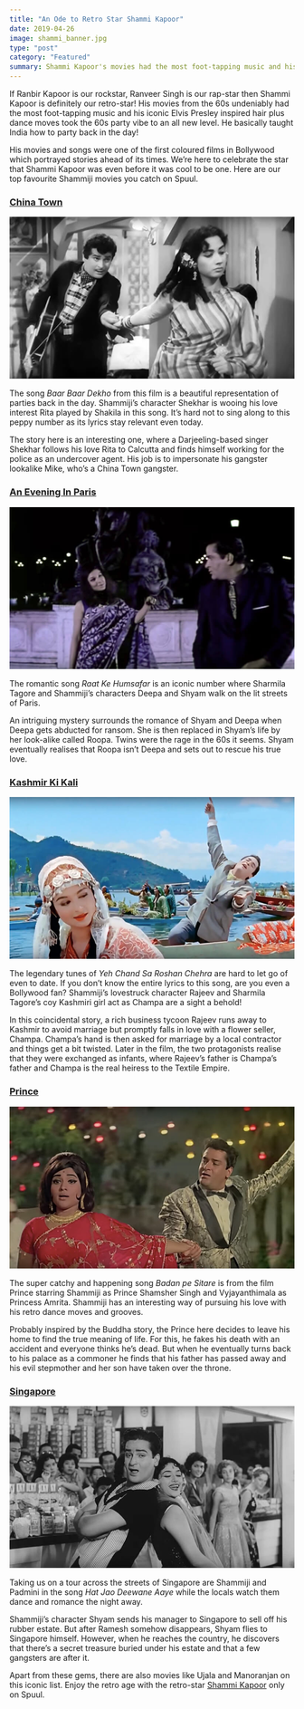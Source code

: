```yaml
---
title: "An Ode to Retro Star Shammi Kapoor"
date: 2019-04-26
image: shammi_banner.jpg
type: "post"
category: "Featured"
summary: Shammi Kapoor's movies had the most foot-tapping music and his iconic Elvis Presley inspired hair plus dance moves took the 60s party vibe to an all new level. He basically taught India how to party back in the day!
---
```


If Ranbir Kapoor is our rockstar, Ranveer Singh is our rap-star then Shammi Kapoor is definitely our retro-star! His movies from the 60s undeniably had the most foot-tapping music and his iconic Elvis Presley inspired hair plus dance moves took the 60s party vibe to an all new level. He basically taught India how to party back in the day!

His movies and songs were one of the first coloured films in Bollywood which portrayed stories ahead of its times. We’re here to celebrate the star that Shammi Kapoor was even before it was cool to be one. Here are our top favourite Shammiji movies you catch on Spuul.

<h3><a href="https://spuul.com/videos/1177295-china-town" rel="noopener">China Town</a></h3>
<a href="https://spuul.com/videos/1177295-china-town" rel="noopener"><img src="baar-baar-dekho.jpg" alt="Baar Baar Dekho - China Town"/></a>

The song <em>Baar Baar Dekho</em> from this film is a beautiful representation of parties back in the day. Shammiji’s character Shekhar is wooing his love interest Rita played by Shakila in this song. It’s hard not to sing along to this peppy number as its lyrics stay relevant even today.

The story here is an interesting one, where a Darjeeling-based singer Shekhar follows his love Rita to Calcutta and finds himself working for the police as an undercover agent. His job is to impersonate his gangster lookalike Mike, who’s a China Town gangster.

<h3><a href="https://spuul.com/videos/222773-an-evening-in-paris" rel="noopener">An Evening In Paris</a></h3>
<a href="https://spuul.com/videos/222773-an-evening-in-paris" rel="noopener"><img src="raat-ke-humsafar.jpg" alt="Raat Ke Humsafar - An evening in Paris"/></a>

The romantic song <em>Raat Ke Humsafar</em> is an iconic number where Sharmila Tagore and Shammiji’s characters Deepa and Shyam walk on the lit streets of Paris.

An intriguing mystery surrounds the romance of Shyam and Deepa when Deepa gets abducted for ransom. She is then replaced in Shyam’s life by her look-alike called Roopa. Twins were the rage in the 60s it seems. Shyam eventually realises that Roopa isn’t Deepa and sets out to rescue his true love.

<h3><a href="https://spuul.com/videos/222757-kashmir-ki-kali" rel="noopener">Kashmir Ki Kali</a></h3>
<a href="https://spuul.com/videos/222757-kashmir-ki-kali" rel="noopener"><img src="ye-chaand-sa-roshan-chehra.jpg" alt="Yeh Chand Sa Roshan Chehra - Kashmir Ki Kali"/></a>

The legendary tunes of <em>Yeh Chand Sa Roshan Chehra</em> are hard to let go of even to date. If you don’t know the entire lyrics to this song, are you even a Bollywood fan? Shammiji’s lovestruck character Rajeev and Sharmila Tagore’s coy Kashmiri girl act as Champa are a sight a behold!

In this coincidental story, a rich business tycoon Rajeev runs away to Kashmir to avoid marriage but promptly falls in love with a flower seller, Champa. Champa’s hand is then asked for marriage by a local contractor and things get a bit twisted. Later in the film, the two protagonists realise that they were exchanged as infants, where Rajeev’s father is Champa’s father and Champa is the real heiress to the Textile Empire.

<h3><a href="https://spuul.com/videos/729498-prince" rel="noopener">Prince</a></h3>
<a href="https://spuul.com/videos/729498-prince" rel="noopener"><img src="badan-pe-sitaare.jpg" alt="Badan pe Sitare - Prince"/></a>

The super catchy and happening song <em>Badan pe Sitare</em> is from the film Prince starring Shammiji as Prince Shamsher Singh and Vyjayanthimala as Princess Amrita. Shammiji has an interesting way of pursuing his love with his retro dance moves and grooves.

Probably inspired by the Buddha story, the Prince here decides to leave his home to find the true meaning of life. For this, he fakes his death with an accident and everyone thinks he’s dead. But when he eventually turns back to his palace as a commoner he finds that his father has passed away and his evil stepmother and her son have taken over the throne.

<h3><a href="https://spuul.com/videos/825545-singapore" rel="noopener">Singapore</a></h3>
<a href="https://spuul.com/videos/825545-singapore" rel="noopener"><img src="hat-jao-deewane-aaye.jpg" alt="Hat Jao Deewane Aaye - Singapore"/></a>

Taking us on a tour across the streets of Singapore are Shammiji and Padmini in the song <em>Hat Jao Deewane Aaye</em> while the locals watch them dance and romance the night away.

Shammiji’s character Shyam sends his manager to Singapore to sell off his rubber estate. But after Ramesh somehow disappears, Shyam flies to Singapore himself. However, when he reaches the country, he discovers that there’s a secret treasure buried under his estate and that a few gangsters are after it.

Apart from these gems, there are also movies like Ujala and Manoranjan on this iconic list. Enjoy the retro age with the retro-star <a href="https://spuul.com/stars/488-shammi-kapoor" rel="noopener">Shammi Kapoor</a> only on Spuul.
